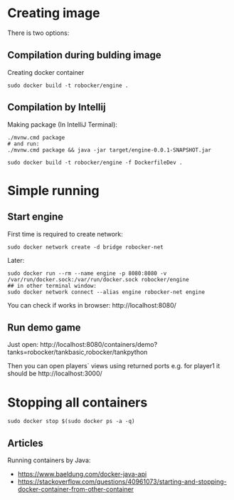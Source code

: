 # Creating image #
There is two options:
## Compilation during bulding image ##

Creating docker container
```
sudo docker build -t robocker/engine .
```

## Compilation by Intellij ##
Making package (In IntelliJ Terminal):
```
./mvnw.cmd package
# and run:
./mvnw.cmd package && java -jar target/engine-0.0.1-SNAPSHOT.jar
```

```
sudo docker build -t robocker/engine -f DockerfileDev .
```


# Simple running #
## Start engine ##

First time is required to create network:
```
sudo docker network create -d bridge robocker-net
```
Later:
```
sudo docker run --rm --name engine -p 8080:8080 -v /var/run/docker.sock:/var/run/docker.sock robocker/engine
## in other terminal window:
sudo docker network connect --alias engine robocker-net engine
```
You can check if works in browser: http://localhost:8080/

## Run demo game ##

Just open: http://localhost:8080/containers/demo?tanks=robocker/tankbasic,robocker/tankpython

Then you can open players` views using returned ports e.g. for player1 it should be http://localhost:3000/

# Stopping all containers #
```
sudo docker stop $(sudo docker ps -a -q)
```

## Articles ##

Running containers by Java:
  * https://www.baeldung.com/docker-java-api
  * https://stackoverflow.com/questions/40961073/starting-and-stopping-docker-container-from-other-container